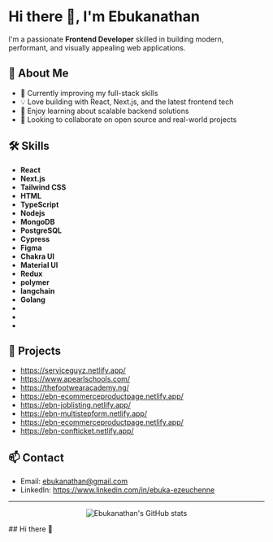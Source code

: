 # Hi there 👋, I'm Ebukanathan

I'm a passionate **Frontend Developer** skilled in building modern, performant, and visually appealing web applications.

## 🚀 About Me

- 🌱 Currently improving my full-stack skills
- 💡 Love building with React, Next.js, and the latest frontend tech
- 🧠 Enjoy learning about scalable backend solutions
- 👯 Looking to collaborate on open source and real-world projects

## 🛠️ Skills

- **React**
- **Next.js**
- **Tailwind CSS**
- **HTML**
- **TypeScript**
- **Nodejs**
- **MongoDB**
- **PostgreSQL**
- **Cypress**
- **Figma**
- **Chakra UI**
- **Material UI**
- **Redux**
- **polymer**
- **langchain**
- **Golang**
- 
- 
- 
  

## 📂 Projects

- https://serviceguyz.netlify.app/
- https://www.apearlschools.com/
- https://thefootwearacademy.ng/
- https://ebn-ecommerceproductpage.netlify.app/
- https://ebn-joblisting.netlify.app/
- https://ebn-multistepform.netlify.app/
- https://ebn-ecommerceproductpage.netlify.app/
- https://ebn-confticket.netlify.app/

## 📫 Contact

- Email: ebukanathan@gmail.com
- LinkedIn: https://www.linkedin.com/in/ebuka-ezeuchenne


---

<p align="center">
  <img src="https://github-readme-stats.vercel.app/api?username=ebukanathan&show_icons=true&theme=radical" alt="Ebukanathan's GitHub stats" />
</p>## Hi there 👋

<!--
**ebukanathan/ebukanathan** is a ✨ _special_ ✨ repository because its `README.md` (this file) appears on your GitHub profile.

Here are some ideas to get you started:

- 🔭 I’m currently working on ...
- 🌱 I’m currently learning ...
- 👯 I’m looking to collaborate on ...
- 🤔 I’m looking for help with ...
- 💬 Ask me about ...
- 📫 How to reach me: ...
- 😄 Pronouns: ...
- ⚡ Fun fact: ...
-->
